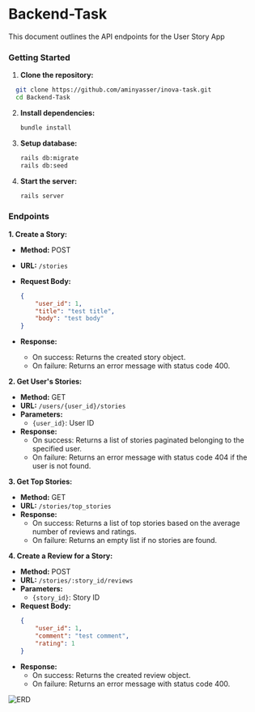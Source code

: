 # Backend-Task

This document outlines the API endpoints for the User Story App

### Getting Started

1. **Clone the repository:**

 ```bash
   git clone https://github.com/aminyasser/inova-task.git
   cd Backend-Task
   ```

2. **Install dependencies:**

   ```bash
   bundle install
    ```

3. **Setup database:**
   ```bash
   rails db:migrate
   rails db:seed
   ```

4. **Start the server:**
   ```bash
   rails server
   ```

### Endpoints

**1. Create a Story:**

* **Method:** POST
* **URL:** `/stories`
* **Request Body:**
  ```json
  {
      "user_id": 1,
      "title": "test title",
      "body": "test body"
  }
  ```

* **Response:**
  * On success: Returns the created story object.
  * On failure: Returns an error message with status code 400.


**2. Get User's Stories:**

* **Method:** GET
* **URL:** `/users/{user_id}/stories`
* **Parameters:**
  * `{user_id}`: User ID
* **Response:**
  * On success: Returns a list of stories paginated belonging to the specified user.
  * On failure: Returns an error message with status code 404 if the user is not found.


**3. Get Top Stories:**

* **Method:** GET
* **URL:** `/stories/top_stories`
* **Response:**
  * On success: Returns a list of top stories based on the average number of reviews and ratings.
  * On failure: Returns an empty list if no stories are found.


**4. Create a Review for a Story:**

* **Method:** POST
* **URL:** `/stories/:story_id/reviews`
* **Parameters:**
  * `{story_id}`: Story ID
* **Request Body:**
  ```json
  {
      "user_id": 1,
      "comment": "test comment",
      "rating": 1
  }
  ```
* **Response:**
  * On success: Returns the created review object.
  * On failure: Returns an error message with status code 400.





![ERD](https://github.com/marwan-mohamed12/Backend-Task/assets/40841193/3bed19a1-3545-4b34-a3c5-743060c8833e)


